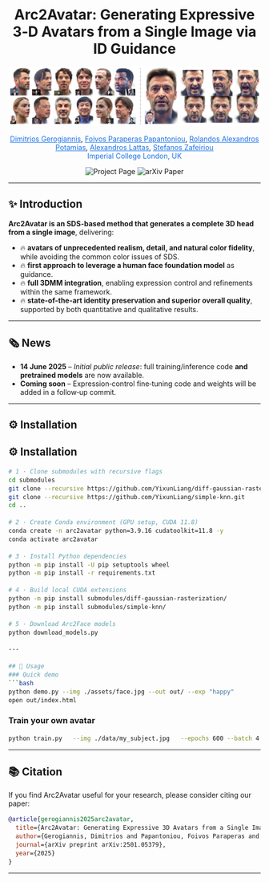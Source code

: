<div align="center">
  <h1>Arc2Avatar: Generating Expressive 3‑D Avatars from a Single Image via ID Guidance</h1>
</div>

<p align="center"><img src="./assets/teaser.png" width="1000" alt="Method overview placeholder"></p>

<p align="center">
  <a href="https://dimgerogiannis.github.io/" style="color:#1a73e8;">Dimitrios Gerogiannis</a>,
  <a href="https://foivospar.github.io" style="color:#1a73e8;">Foivos Paraperas Papantoniou</a>,
  <a href="https://rolpotamias.github.io" style="color:#1a73e8;">Rolandos Alexandros Potamias</a>,
  <a href="https://alexlattas.com" style="color:#1a73e8;">Alexandros Lattas</a>,
  <a href="https://profiles.imperial.ac.uk/s.zafeiriou" style="color:#1a73e8;">Stefanos Zafeiriou</a><br>
  <span style="color:#1a73e8;">Imperial College London, UK</span>
</p>

<p align="center">
  <a href="https://arc2avatar.github.io" style="text-decoration:none;">
    <img src="https://img.shields.io/badge/Project-Page-1a73e8?style=for-the-badge&logo=github" alt="Project Page"/>
  </a>
  <a href="https://arxiv.org/abs/2501.05379" style="text-decoration:none;">
    <img src="https://img.shields.io/badge/Paper-arXiv-d9534f?style=for-the-badge&logo=arxiv" alt="arXiv Paper"/>
  </a>
</p>

---

## ✨ Introduction

**Arc2Avatar is an SDS-based method that generates a complete 3D head from a single image**, delivering:

- 🔥 **avatars of unprecedented realism, detail, and natural color fidelity**, while avoiding the common color issues of SDS.  
- 🔥 **first approach to leverage a human face foundation model** as guidance.  
- 🔥 **full 3DMM integration**, enabling expression control and refinements within the same framework.  
- 🔥 **state-of-the-art identity preservation and superior overall quality**, supported by both quantitative and qualitative results.  

---

## 🗞️ News
- **14 June 2025** – *Initial public release*: full training/inference code **and pretrained models** are now available.  
- **Coming soon** – Expression‑control fine‑tuning code and weights will be added in a follow‑up commit.

---

## ⚙️ Installation
## ⚙️ Installation

```bash
# 1 · Clone submodules with recursive flags
cd submodules
git clone --recursive https://github.com/YixunLiang/diff-gaussian-rasterization.git
git clone --recursive https://github.com/YixunLiang/simple-knn.git
cd ..

# 2 · Create Conda environment (GPU setup, CUDA 11.8)
conda create -n arc2avatar python=3.9.16 cudatoolkit=11.8 -y
conda activate arc2avatar

# 3 · Install Python dependencies
python -m pip install -U pip setuptools wheel
python -m pip install -r requirements.txt

# 4 · Build local CUDA extensions
python -m pip install submodules/diff-gaussian-rasterization/
python -m pip install submodules/simple-knn/

# 5 · Download Arc2Face models
python download_models.py

---

## 🚀 Usage
### Quick demo
```bash
python demo.py --img ./assets/face.jpg --out out/ --exp "happy"
open out/index.html
```

### Train your own avatar
```bash
python train.py   --img ./data/my_subject.jpg   --epochs 600 --batch 4   --lora_rank 16 --guidance_scale 2.0   --out runs/my_subject
```

---

## 📚 Citation

If you find Arc2Avatar useful for your research, please consider citing our paper:

```bibtex
@article{gerogiannis2025arc2avatar,
  title={Arc2Avatar: Generating Expressive 3D Avatars from a Single Image via ID Guidance},
  author={Gerogiannis, Dimitrios and Papantoniou, Foivos Paraperas and Potamias, Rolandos Alexandros and Lattas, Alexandros and Zafeiriou, Stefanos},
  journal={arXiv preprint arXiv:2501.05379},
  year={2025}
}
```

---
